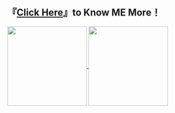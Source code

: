 
## 『[Click Here](https://mp333player.com)』to Know ME More！

<a href="https://wakatime.com/@JeanneWillis">
  <img height=180 align="center" src="https://github-readme-stats.vercel.app/api/wakatime?username=JeanneWillis&layout=compact&langs_count=10&card_width=220" />
</a>

<a href="https://github.com/liW-J">
  <img height=180 align="center" src="https://github-readme-stats.vercel.app/api/top-langs?username=liW-J&layout=donut&langs_count=6&card_width=300" />
</a>






